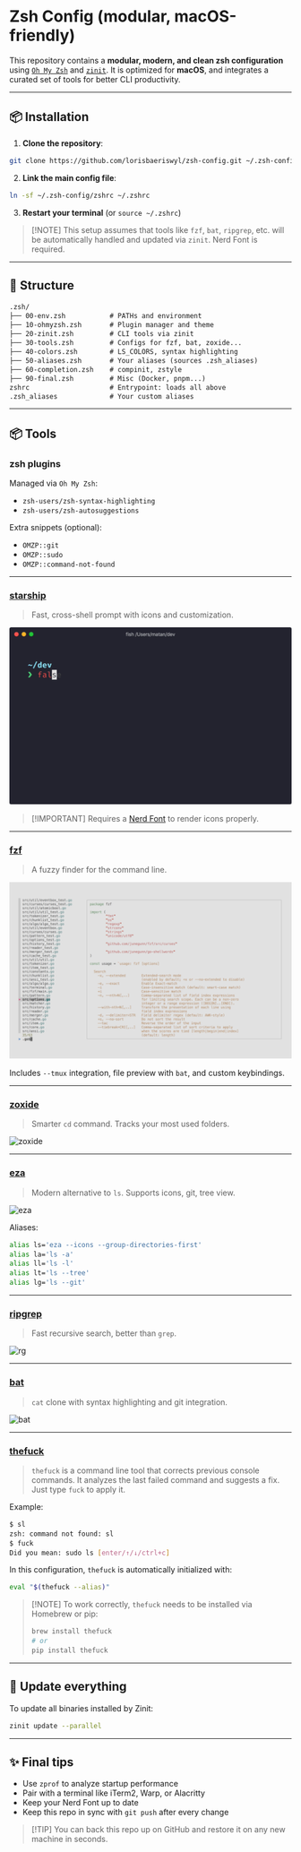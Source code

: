 # Zsh Config (modular, macOS-friendly)

This repository contains a **modular, modern, and clean zsh configuration** using [`Oh My Zsh`](https://ohmyz.sh/) and [`zinit`](https://github.com/zdharma-continuum/zinit). It is optimized for **macOS**, and integrates a curated set of tools for better CLI productivity.

---

## 📦 Installation

1. **Clone the repository**:

```bash
git clone https://github.com/lorisbaeriswyl/zsh-config.git ~/.zsh-config
```

2. **Link the main config file**:

```bash
ln -sf ~/.zsh-config/zshrc ~/.zshrc
```

3. **Restart your terminal** (or `source ~/.zshrc`)

> \[!NOTE]
> This setup assumes that tools like `fzf`, `bat`, `ripgrep`, etc. will be automatically handled and updated via `zinit`. Nerd Font is required.

---

## 🔧 Structure

```text
.zsh/
├── 00-env.zsh           # PATHs and environment
├── 10-ohmyzsh.zsh       # Plugin manager and theme
├── 20-zinit.zsh         # CLI tools via zinit
├── 30-tools.zsh         # Configs for fzf, bat, zoxide...
├── 40-colors.zsh        # LS_COLORS, syntax highlighting
├── 50-aliases.zsh       # Your aliases (sources .zsh_aliases)
├── 60-completion.zsh    # compinit, zstyle
├── 90-final.zsh         # Misc (Docker, pnpm...)
zshrc                    # Entrypoint: loads all above
.zsh_aliases             # Your custom aliases
```

---

## 📦 Tools

### zsh plugins

Managed via `Oh My Zsh`:

* `zsh-users/zsh-syntax-highlighting`
* `zsh-users/zsh-autosuggestions`

Extra snippets (optional):

* `OMZP::git`
* `OMZP::sudo`
* `OMZP::command-not-found`

---

### [starship](https://starship.rs/)

> Fast, cross-shell prompt with icons and customization.

![starship](https://raw.githubusercontent.com/starship/starship/master/media/demo.gif)

> \[!IMPORTANT]
> Requires a [Nerd Font](https://www.nerdfonts.com/) to render icons properly.

---

### [fzf](https://github.com/junegunn/fzf)

> A fuzzy finder for the command line.

![fzf](https://raw.githubusercontent.com/junegunn/i/master/fzf-preview.png)

Includes `--tmux` integration, file preview with `bat`, and custom keybindings.

---

### [zoxide](https://github.com/ajeetdsouza/zoxide)

> Smarter `cd` command. Tracks your most used folders.

![zoxide](https://github.com/ajeetdsouza/zoxide/raw/main/contrib/tutorial.webp)

---

### [eza](https://github.com/eza-community/eza)

> Modern alternative to `ls`. Supports icons, git, tree view.

![eza](https://github.com/eza-community/eza/raw/main/docs/images/screenshots.png)

Aliases:

```zsh
alias ls='eza --icons --group-directories-first'
alias la='ls -a'
alias ll='ls -l'
alias lt='ls --tree'
alias lg='ls --git'
```

---

### [ripgrep](https://github.com/BurntSushi/ripgrep)

> Fast recursive search, better than `grep`.

![rg](https://burntsushi.net/stuff/ripgrep1.png)

---

### [bat](https://github.com/sharkdp/bat)

> `cat` clone with syntax highlighting and git integration.

![bat](https://camo.githubusercontent.com/a9789c5200bdb0a22602643d7bf85f0f424ddd4259e763abc865609010c5e228/68747470733a2f2f696d6775722e636f6d2f724773646e44652e706e67)

---

### [thefuck](https://github.com/nvbn/thefuck)

> `thefuck` is a command line tool that corrects previous console commands. It analyzes the last failed command and suggests a fix. Just type `fuck` to apply it.

Example:

```sh
$ sl
zsh: command not found: sl
$ fuck
Did you mean: sudo ls [enter/↑/↓/ctrl+c]
```

In this configuration, `thefuck` is automatically initialized with:

```sh
eval "$(thefuck --alias)"
```

> \[!NOTE]
> To work correctly, `thefuck` needs to be installed via Homebrew or pip:
>
> ```sh
> brew install thefuck
> # or
> pip install thefuck
> ```

---

## 🔄 Update everything

To update all binaries installed by Zinit:

```sh
zinit update --parallel
```

---

## ✨ Final tips

* Use `zprof` to analyze startup performance
* Pair with a terminal like iTerm2, Warp, or Alacritty
* Keep your Nerd Font up to date
* Keep this repo in sync with `git push` after every change

> \[!TIP]
> You can back this repo up on GitHub and restore it on any new machine in seconds.

